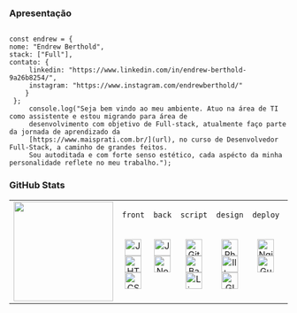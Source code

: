 ### Apresentação
<pre lang="js"><code>
const endrew = {
nome: "Endrew Berthold",
stack: ["Full"], 
contato: {
     linkedin: "https://www.linkedin.com/in/endrew-berthold-9a26b8254/",
     instagram: "https://www.instagram.com/endrewberthold/" 
    } 
 };
     console.log("Seja bem vindo ao meu ambiente. Atuo na área de TI como assistente e estou migrando para área de
     desenvolvimento com objetivo de Full-stack, atualmente faço parte da jornada de aprendizado da 
     [https://www.maisprati.com.br/](url), no curso de Desenvolvedor Full-Stack, a caminho de grandes feitos.
     Sou autoditada e com forte senso estético, cada aspécto da minha personalidade reflete no meu trabalho."); </code></pre>

### GitHub Stats

<table>
  <tr>
    <td>
      <img height="180em" src="https://github-readme-stats.vercel.app/api?username=endrewberthold&show_icons=true&theme=tokyonight&include_all_commits=true&count_private=true"/>
    </td>
    <td valign="top" align="center">
    <p><code>front</code></p><br>
      <img src="https://cdn.jsdelivr.net/gh/devicons/devicon/icons/javascript/javascript-original.svg" height="30" alt="JavaScript"/><br>
      <img src="https://cdn.jsdelivr.net/gh/devicons/devicon/icons/html5/html5-original.svg" height="30" alt="HTML"/><br>
      <img src="https://cdn.jsdelivr.net/gh/devicons/devicon/icons/css3/css3-original.svg" height="30" alt="CSS"/>
    </td>
    <td valign="top" align="center">
    <p><code>back</code></p><br>     
      <img src="https://cdn.jsdelivr.net/gh/devicons/devicon/icons/java/java-original.svg" height="30" alt="Java"/><br>
      <img src="https://cdn.jsdelivr.net/gh/devicons/devicon/icons/nodejs/nodejs-original.svg" height="30" alt="Node.js"/>
    </td>
    <td valign="top" align="center">
    <p><code>script</code></p><br> 
      <img src="https://cdn.jsdelivr.net/gh/devicons/devicon/icons/git/git-original.svg" height="30" alt="Git"/><br>
      <img src="https://cdn.jsdelivr.net/gh/devicons/devicon/icons/bash/bash-original.svg" height="30" alt="Bash"/><br>
      <img src="https://cdn.jsdelivr.net/gh/devicons/devicon/icons/linux/linux-original.svg" height="30" alt="Linux"/>
    </td>
    <td valign="top" align="center">
    <p><code>design</code></p><br>     
      <img src="https://cdn.jsdelivr.net/gh/devicons/devicon/icons/photoshop/photoshop-plain.svg" height="30" alt="Photoshop"/><br>
      <img src="https://cdn.jsdelivr.net/gh/devicons/devicon/icons/illustrator/illustrator-plain.svg" height="30" alt="Illustrator"/><br>
      <img src="https://cdn.jsdelivr.net/gh/devicons/devicon/icons/gimp/gimp-original.svg" height="30" alt="GIMP"/>
    </td>
    <td valign="top" align="center">
       <p><code>deploy</code></p><br>    
      <img src="https://cdn.jsdelivr.net/gh/devicons/devicon/icons/nginx/nginx-original.svg" height="30" alt="Nginx"/><br>
      <img src="https://cdn.simpleicons.org/gunicorn/499848" height="30" alt="Gunicorn"/>   
    </td>
    <td valign="top" align="center">
       <p><code>data</code></p><br>    
      <img src="https://cdn.jsdelivr.net/gh/devicons/devicon/icons/postgresql/postgresql-original.svg" height="30" alt="PostgreSQL"/><br>
    </td>      
  </tr>
</table>
